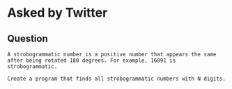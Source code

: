 # Asked by Twitter

## Question

`A strobogrammatic number is a positive number that appears the same after being rotated 180 degrees. For example, 16891 is strobogrammatic.`

`Create a program that finds all strobogrammatic numbers with N digits.`
